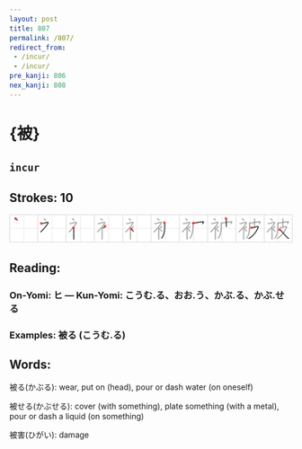 ```yaml
---
layout: post
title: 807
permalink: /807/
redirect_from:
 - /incur/
 - /incur/
pre_kanji: 806
nex_kanji: 808
---
```


# {被}

## `incur`

## Strokes: 10

<div class="stroke"><img src="../images/E8A2AB.png" /></div>

## Reading:

### On-Yomi: ヒ &mdash; Kun-Yomi: こうむ.る、おお.う、かぶ.る、かぶ.せる

### Examples: 被る (こうむ.る)

## Words:

被る(かぶる): wear, put on (head), pour or dash water (on oneself)

被せる(かぶせる): cover (with something), plate something (with a metal), pour or dash a liquid (on something)

被害(ひがい): damage
